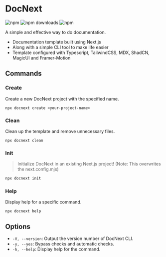 # DocNext
![npm](https://img.shields.io/npm/v/docnext) ![npm downloads](https://img.shields.io/npm/dy/docnext) ![npm](https://img.shields.io/npm/l/docnext)

A simple and effective way to do documentation.
- Documentation template built using Next.js
- Along with a  simple CLI tool to make life easier
- Template configured with Typescript, TailwindCSS, MDX, ShadCN, MagicUI and Framer-Motion

## Commands
### Create
Create a new DocNext project with the specified name.
```
npx docnext create <your-project-name>
```

### Clean
Clean up the template and remove unnecessary files.
```
npx docnext clean
```

### Init
> Initialize DocNext in an existing Next.js project! (Note: This overwrites the next.config.mjs)
```bash
npx docnext init
```

### Help
Display help for a specific command.
```
npx docnext help
```


## Options

* `-V, --version`: Output the version number of DocNext CLI.
* `-y, --yes`: Bypass checks and automatic checks.
* `-h, --help`: Display help for the command.
